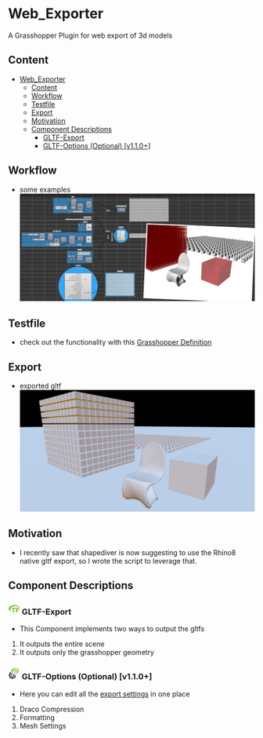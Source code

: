 # Web_Exporter
A Grasshopper Plugin for web export of 3d models

## Content
- [Web\_Exporter](#web_exporter)
  - [Content](#content)
  - [Workflow](#workflow)
  - [Testfile](#testfile)
  - [Export](#export)
  - [Motivation](#motivation)
  - [Component Descriptions](#component-descriptions)
    - [ GLTF-Export](#-gltf-export)
    - [ GLTF-Options (Optional) \[v1.1.0+\]](#-gltf-options-optional-v110)

## Workflow
 - some examples ![alt text](<files//gltfRH_ExampleDef2.png>)

## Testfile
 - check out the functionality with this [Grasshopper Definition](files/Workbench_GLTF_Export.ghx)

## Export
 - exported gltf![1st Result](<./files/Screenshot 2024-05-01 180729.png>)

## Motivation
 - I recently saw that shapediver is now suggesting to use the Rhino8 native gltf export, so I wrote the script to leverage that.

## Component Descriptions

### ![Component Icon](/images/gltfGH.png) GLTF-Export
 - This Component implements two ways to output the gltfs
 1. It outputs the entire scene
 2. It outputs only the grasshopper geometry

### ![Component Icon](/images/gltfOptionsGH.png) GLTF-Options (Optional) [v1.1.0+]
 - Here you can edit all the <a href="https://docs.mcneel.com/rhino/8/help/en-us/fileio/gltf_import_export.htm" target="_blank">export settings</a> in one place
 1. Draco Compression
 2. Formatting
 3. Mesh Settings
